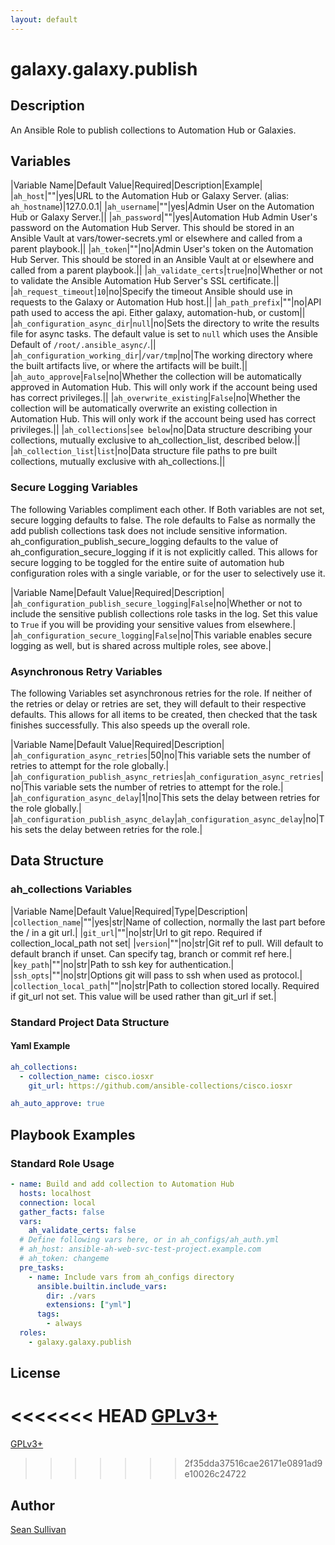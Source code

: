 ```yaml
---
layout: default
---
```


# galaxy.galaxy.publish

## Description

An Ansible Role to publish collections to Automation Hub or Galaxies.

## Variables

|Variable Name|Default Value|Required|Description|Example|
|`ah_host`|""|yes|URL to the Automation Hub or Galaxy Server. (alias: `ah_hostname`)|127.0.0.1|
|`ah_username`|""|yes|Admin User on the Automation Hub or Galaxy Server.||
|`ah_password`|""|yes|Automation Hub Admin User's password on the Automation Hub Server.  This should be stored in an Ansible Vault at vars/tower-secrets.yml or elsewhere and called from a parent playbook.||
|`ah_token`|""|no|Admin User's token on the Automation Hub Server.  This should be stored in an Ansible Vault at or elsewhere and called from a parent playbook.||
|`ah_validate_certs`|`true`|no|Whether or not to validate the Ansible Automation Hub Server's SSL certificate.||
|`ah_request_timeout`|`10`|no|Specify the timeout Ansible should use in requests to the Galaxy or Automation Hub host.||
|`ah_path_prefix`|""|no|API path used to access the api. Either galaxy, automation-hub, or custom||
|`ah_configuration_async_dir`|`null`|no|Sets the directory to write the results file for async tasks. The default value is set to `null` which uses the Ansible Default of `/root/.ansible_async/`.||
|`ah_configuration_working_dir`|`/var/tmp`|no|The working directory where the built artifacts live, or where the artifacts will be built.||
|`ah_auto_approve`|`False`|no|Whether the collection will be automatically approved in Automation Hub. This will only work if the account being used has correct privileges.||
|`ah_overwrite_existing`|`False`|no|Whether the collection will be automatically overwrite an existing collection in Automation Hub. This will only work if the account being used has correct privileges.||
|`ah_collections`|`see below`|no|Data structure describing your collections, mutually exclusive to ah_collection_list, described below.||
|`ah_collection_list`|`list`|no|Data structure file paths to pre built collections, mutually exclusive with ah_collections.||

### Secure Logging Variables

The following Variables compliment each other.
If Both variables are not set, secure logging defaults to false.
The role defaults to False as normally the add publish collections task does not include sensitive information.
ah_configuration_publish_secure_logging defaults to the value of ah_configuration_secure_logging if it is not explicitly called. This allows for secure logging to be toggled for the entire suite of automation hub configuration roles with a single variable, or for the user to selectively use it.

|Variable Name|Default Value|Required|Description|
|`ah_configuration_publish_secure_logging`|`False`|no|Whether or not to include the sensitive publish collections role tasks in the log.  Set this value to `True` if you will be providing your sensitive values from elsewhere.|
|`ah_configuration_secure_logging`|`False`|no|This variable enables secure logging as well, but is shared across multiple roles, see above.|

### Asynchronous Retry Variables

The following Variables set asynchronous retries for the role.
If neither of the retries or delay or retries are set, they will default to their respective defaults.
This allows for all items to be created, then checked that the task finishes successfully.
This also speeds up the overall role.

|Variable Name|Default Value|Required|Description|
|`ah_configuration_async_retries`|50|no|This variable sets the number of retries to attempt for the role globally.|
|`ah_configuration_publish_async_retries`|`ah_configuration_async_retries`|no|This variable sets the number of retries to attempt for the role.|
|`ah_configuration_async_delay`|1|no|This sets the delay between retries for the role globally.|
|`ah_configuration_publish_async_delay`|`ah_configuration_async_delay`|no|This sets the delay between retries for the role.|

## Data Structure

### ah_collections Variables

|Variable Name|Default Value|Required|Type|Description|
|`collection_name`|""|yes|str|Name of collection, normally the last part before the / in a git url.|
|`git_url`|""|no|str|Url to git repo. Required if collection_local_path not set|
|`version`|""|no|str|Git ref to pull. Will default to default branch if unset. Can specify tag, branch or commit ref here.|
|`key_path`|""|no|str|Path to ssh key for authentication.|
|`ssh_opts`|""|no|str|Options git will pass to ssh when used as protocol.|
|`collection_local_path`|""|no|str|Path to collection stored locally. Required if git_url not set. This value will be used rather than git_url if set.|

### Standard Project Data Structure

#### Yaml Example

```yaml
ah_collections:
  - collection_name: cisco.iosxr
    git_url: https://github.com/ansible-collections/cisco.iosxr

ah_auto_approve: true
```

## Playbook Examples

### Standard Role Usage

```yaml
- name: Build and add collection to Automation Hub
  hosts: localhost
  connection: local
  gather_facts: false
  vars:
    ah_validate_certs: false
  # Define following vars here, or in ah_configs/ah_auth.yml
  # ah_host: ansible-ah-web-svc-test-project.example.com
  # ah_token: changeme
  pre_tasks:
    - name: Include vars from ah_configs directory
      ansible.builtin.include_vars:
        dir: ./vars
        extensions: ["yml"]
      tags:
        - always
  roles:
    - galaxy.galaxy.publish
```

## License

<<<<<<< HEAD
[GPLv3+](https://github.com/redhat-cop/ah_configuration#licensing)
=======
[GPLv3+](https://github.com/ansible/galaxy_collection#licensing)
>>>>>>> 2f35dda37516cae26171e0891ad9e10026c24722

## Author

[Sean Sullivan](https://github.com/sean-m-sullivan/)
